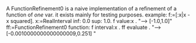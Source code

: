 A FunctionRefinement0 is a naive implementation of a refinement of a function of _one_ var. it exists mainly for testing purposes.
example:
f:=[:x|x - x squared]. 
x:=RealInterval inf: 0.0 sup: 1.0.
f value:x . "--> [-1.0,1.0]"
ff:=FunctionRefinement0 function: f interval:x .
ff evaluate .  "--> [-0.0010000000000000009,0.251] "  
